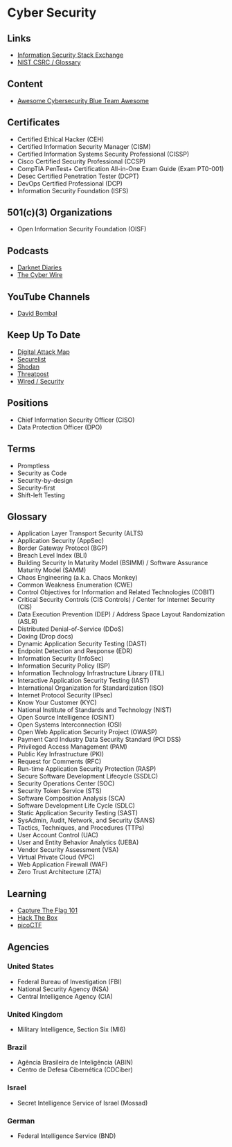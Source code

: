 # Cyber Security

<!--
https://docs.google.com/spreadsheets/d/1bxTwAkdvken_rGFtTWCp-mUCDH37aisdZNLSWWtj5DU/edit#gid=726008638
https://docs.google.com/spreadsheets/d/12CD9GOZG0ib2ElQfUFJPk5KjFqMZiU1ZdXYXcFiNm10/edit#gid=0
-->

<!--
Cloud Security
SDLC Practices
Bug Bounties
Threat Intelligence
Malware Analysis
Risk Management
Vulnerability Management
IOT Security
SIEM Analysis
Blockchain Security
Threat Hunting

https://app.pluralsight.com/paths/skill/malware-analysis
https://app.pluralsight.com/paths/skill/malware-prevention-detection-and-response

https://app.pluralsight.com/paths/skill/threat-hunting
-->

<!--
Discover the computers owned by the company (Inventory Software)
-->

<!--
Segurança através de varias camadas, prevenção caso uma das camadas falhe
-->

<!--
https://app.pluralsight.com/library/cou rses/allthetalks-session-43/table-of-contents

https://app.pluralsight.com/library/courses/enabling-security-governance-compliance-devsecops/table-of-contents
https://app.pluralsight.com/library/courses/vulnerability-management-big-picture/table-of-contents
https://app.pluralsight.com/library/courses/allthetalks-session-29/table-of-contents
https://app.pluralsight.com/library/courses/security-architecture-design-big-picture/table-of-contents
https://app.pluralsight.com/library/courses/zero-trust-architecture-getting-started/table-of-contents
https://app.pluralsight.com/library/courses/devsecops-big-picture/table-of-contents
https://app.pluralsight.com/library/courses/cyber-security-essentials/table-of-contents
https://app.pluralsight.com/library/courses/devops-foundations-security-devsecops/table-of-contents
https://app.pluralsight.com/library/courses/performing-devsecops-automated-security-testing/table-of-contents
https://app.pluralsight.com/library/courses/allthetalks-session-52/table-of-contents
https://app.pluralsight.com/library/courses/soar-big-picture/table-of-contents

https://linkedin.com/learning/paths/get-ahead-in-devsecops
https://linkedin.com/learning/search?entityType=COURSE&keywords=DevSecOps

https://linkedin.com/learning/devsecops-automated-security-testing/welcome
https://linkedin.com/learning/security-testing-essential-training/the-importance-of-security-testing
https://linkedin.com/learning/python-pen-testing-aws/using-python-to-test-for-cloud-deployment-weaknesses-through-pen-testing

https://github.com/ashemery/exploitation-course
https://github.com/ossf
https://github.com/cisagov/RedEye
-->

<!--
Awareness, Agility and Advanced Controls - The AAA Triad Of Security
-->

## Links

- [Information Security Stack Exchange](https://security.stackexchange.com/)
- [NIST CSRC / Glossary](https://csrc.nist.gov/glossary)

## Content

- [Awesome Cybersecurity Blue Team Awesome](https://github.com/fabacab/awesome-cybersecurity-blueteam)

<!--
https://tinfoleak.com/
-->

## Certificates

- Certified Ethical Hacker (CEH)
- Certified Information Security Manager (CISM)
- Certified Information Systems Security Professional (CISSP)
- Cisco Certified Security Professional (CCSP)
- CompTIA PenTest+ Certification All-in-One Exam Guide (Exam PT0-001)
- Desec Certified Penetration Tester (DCPT)
- DevOps Certified Professional (DCP)
- Information Security Foundation (ISFS)

<!--
COBIT
ITIL
ISO 27001 Foundation
Security+
-->

## 501(c)(3) Organizations

- Open Information Security Foundation (OISF)

## Podcasts

- [Darknet Diaries](https://darknetdiaries.com/)
- [The Cyber Wire](https://thecyberwire.com/)

## YouTube Channels

- [David Bombal](https://youtube.com/c/DavidBombal)

## Keep Up To Date

- [Digital Attack Map](https://digitalattackmap.com/)
- [Securelist](https://securelist.com/)
- [Shodan](https://shodan.io/)
- [Threatpost](https://threatpost.com/)
- [Wired / Security](https://wired.com/category/security/)

<!--
https://nakedsecurity.sophos.com/
https://securityboulevard.com/
https://scmagazine.com/security-weekly
-->

## Positions

- Chief Information Security Officer (CISO)
- Data Protection Officer (DPO)

<!--
Security Analyst
Security Specialist
Incident Responder
Cryptographer
Security Architect
Security Auditor
Forensic Expert
Penetration Tester
Security Engineer
Source Code Auditor
Application Security Advocate
Application Security Specialist
Application Security Engineer
DevSecOps Advocate

Segurança da Informação (SI)
-->

## Terms

- Promptless
- Security as Code
- Security-by-design
- Security-first
- Shift-left Testing

<!--
- Copycat Crime
- Flash Loan
- Postmortem
-->

## Glossary

- Application Layer Transport Security (ALTS)
- Application Security (AppSec)
- Border Gateway Protocol (BGP)
- Breach Level Index (BLI)
- Building Security In Maturity Model (BSIMM) / Software Assurance Maturity Model (SAMM)
- Chaos Engineering (a.k.a. Chaos Monkey)
- Common Weakness Enumeration (CWE)
- Control Objectives for Information and Related Technologies (COBIT)
- Critical Security Controls (CIS Controls) / Center for Internet Security (CIS)
- Data Execution Prevention (DEP) / Address Space Layout Randomization (ASLR)
- Distributed Denial-of-Service (DDoS)
- Doxing (Drop docs)
- Dynamic Application Security Testing (DAST)
- Endpoint Detection and Response (EDR)
- Information Security (InfoSec)
- Information Security Policy (ISP)
- Information Technology Infrastructure Library (ITIL)
- Interactive Application Security Testing (IAST)
- International Organization for Standardization (ISO)
- Internet Protocol Security (IPsec)
- Know Your Customer (KYC)
- National Institute of Standards and Technology (NIST)
- Open Source Intelligence (OSINT)
- Open Systems Interconnection (OSI)
- Open Web Application Security Project (OWASP)
- Payment Card Industry Data Security Standard (PCI DSS)
- Privileged Access Management (PAM)
- Public Key Infrastructure (PKI)
- Request for Comments (RFC)
- Run-time Application Security Protection (RASP)
- Secure Software Development Lifecycle (SSDLC)
- Security Operations Center (SOC)
- Security Token Service (STS)
- Software Composition Analysis (SCA)
- Software Development Life Cycle (SDLC)
- Static Application Security Testing (SAST)
- SysAdmin, Audit, Network, and Security (SANS)
- Tactics, Techniques, and Procedures (TTPs)
- User Account Control (UAC)
- User and Entity Behavior Analytics (UEBA)
- Vendor Security Assessment (VSA)
- Virtual Private Cloud (VPC)
- Web Application Firewall (WAF)
- Zero Trust Architecture (ZTA)

## Learning

- [Capture The Flag 101](https://ctf101.org/)
- [Hack The Box](https://hackthebox.com/)
- [picoCTF](https://picoctf.org/)

<!--
Web Security Academy
SANS 2020 CTF
CTF challenge
-->

## Agencies

### United States

- Federal Bureau of Investigation (FBI)
- National Security Agency (NSA)
- Central Intelligence Agency (CIA)

### United Kingdom

- Military Intelligence, Section Six (MI6)

### Brazil

- Agência Brasileira de Inteligência (ABIN)
- Centro de Defesa Cibernética (CDCiber)

### Israel

- Secret Intelligence Service of Israel (Mossad)

### German

- Federal Intelligence Service (BND)
